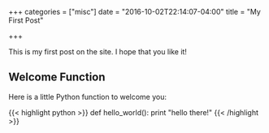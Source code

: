 +++
categories = ["misc"]
date = "2016-10-02T22:14:07-04:00"
title = "My First Post"

+++

This is my first post on the site. I hope that you like it!

## Welcome Function

Here is a little Python function to welcome you:

{{< highlight python >}}
def hello_world():
	print "hello there!"
{{< /highlight >}}
